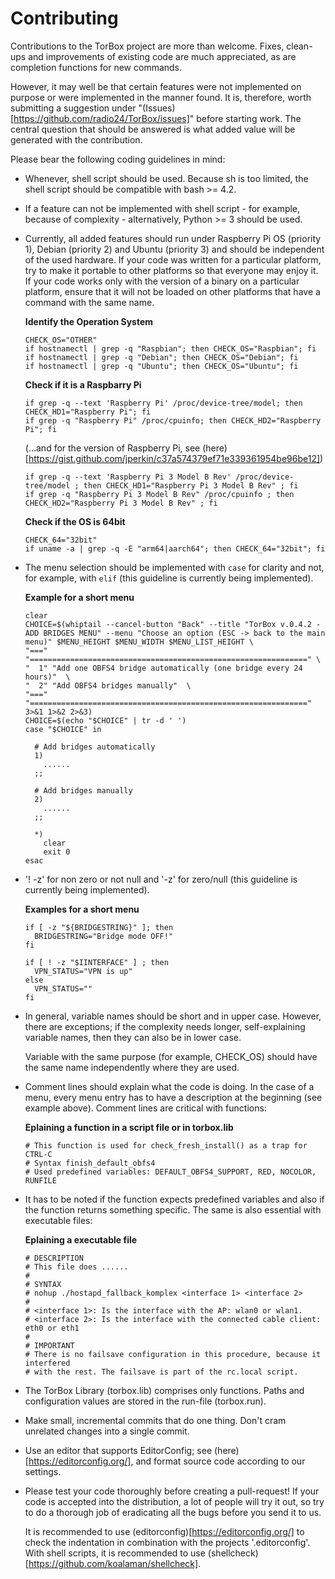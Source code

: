 # Contributing

Contributions to the TorBox project are more than welcome. Fixes, clean-ups and improvements of existing code are much appreciated, as are completion functions for new commands.

However, it may well be that certain features were not implemented on purpose or were implemented in the manner found. It is, therefore, worth submitting a suggestion under "(Issues)[https://github.com/radio24/TorBox/issues]" before starting work. The central question that should be answered is what added value will be generated with the contribution.

Please bear the following coding guidelines in mind:
- Whenever, shell script should be used. Because sh is too limited, the shell script should be compatible with bash >= 4.2.

- If a feature can not be implemented with shell script - for example, because of complexity - alternatively, Python >= 3 should be used.

- Currently, all added features should run under Raspberry Pi OS (priority 1), Debian (priority 2) and Ubuntu (priority 3) and should be independent of the used hardware. If your code was written for a particular platform, try to make it portable to other platforms so that everyone may enjoy it. If your code works only with the version of a binary on a particular platform, ensure that it will not be loaded on other platforms that have a command with the same name.

  **Identify the Operation System**
  ```shell
  CHECK_OS="OTHER"
  if hostnamectl | grep -q "Raspbian"; then CHECK_OS="Raspbian"; fi
  if hostnamectl | grep -q "Debian"; then CHECK_OS="Debian"; fi
  if hostnamectl | grep -q "Ubuntu"; then CHECK_OS="Ubuntu"; fi
  ```

  **Check if it is a Raspbarry Pi**
  ```shell
  if grep -q --text 'Raspberry Pi' /proc/device-tree/model; then CHECK_HD1="Raspberry Pi"; fi
  if grep -q "Raspberry Pi" /proc/cpuinfo; then CHECK_HD2="Raspberry Pi"; fi
  ```

  (...and for the version of Raspberry Pi, see (here)[https://gist.github.com/jperkin/c37a574379ef71e339361954be96be12])
  ```shell
  if grep -q --text 'Raspberry Pi 3 Model B Rev' /proc/device-tree/model ; then CHECK_HD1="Raspberry Pi 3 Model B Rev" ; fi
  if grep -q "Raspberry Pi 3 Model B Rev" /proc/cpuinfo ; then CHECK_HD2="Raspberry Pi 3 Model B Rev" ; fi
  ```

  **Check if the OS is 64bit**
  ```shell
  CHECK_64="32bit"
  if uname -a | grep -q -E "arm64|aarch64"; then CHECK_64="32bit"; fi
  ```

- The menu selection should be implemented with `case` for clarity and not, for example, with `elif` (this guideline is currently being implemented).

  **Example for a short menu**
  ```shell
  clear
  CHOICE=$(whiptail --cancel-button "Back" --title "TorBox v.0.4.2 - ADD BRIDGES MENU" --menu "Choose an option (ESC -> back to the main menu)" $MENU_HEIGHT $MENU_WIDTH $MENU_LIST_HEIGHT \
  "===" "==============================================================" \
  "  1" "Add one OBFS4 bridge automatically (one bridge every 24 hours)"  \
  "  2" "Add OBFS4 bridges manually"  \
  "===" "==============================================================" 3>&1 1>&2 2>&3)
  CHOICE=$(echo "$CHOICE" | tr -d ' ')
  case "$CHOICE" in

    # Add bridges automatically
    1)
      ......
    ;;

    # Add bridges manually
    2)
      ......
    ;;

    *)
      clear
      exit 0
  esac
  ```

- '! -z' for non zero or not null and '-z' for zero/null (this guideline is currently being implemented).

  **Examples for a short menu**
  ```shell
  if [ -z "${BRIDGESTRING}" ]; then
    BRIDGESTRING="Bridge mode OFF!"
  fi

  if [ ! -z "$IINTERFACE" ] ; then
    VPN_STATUS="VPN is up"
  else
    VPN_STATUS=""
  fi
  ```

- In general, variable names should be short and in upper case. However, there are exceptions; if the complexity needs longer, self-explaining variable names, then they can also be in lower case.

  Variable with the same purpose (for example, CHECK_OS) should have the same name independently where they are used.

- Comment lines should explain what the code is doing. In the case of a menu, every menu entry has to have a description at the beginning (see example above). Comment lines are critical with functions:

  **Eplaining a function in a script file or in torbox.lib**
  ```shell
  # This function is used for check_fresh_install() as a trap for CTRL-C
  # Syntax finish_default_obfs4
  # Used predefined variables: DEFAULT_OBFS4_SUPPORT, RED, NOCOLOR, RUNFILE
  ```

- It has to be noted if the function expects predefined variables and also if the function returns something specific. The same is also essential with executable files:

  **Eplaining a executable file**
  ```shell
  # DESCRIPTION
  # This file does ......
  #
  # SYNTAX
  # nohup ./hostapd_fallback_komplex <interface 1> <interface 2>
  #
  # <interface 1>: Is the interface with the AP: wlan0 or wlan1.
  # <interface 2>: Is the interface with the connected cable client: eth0 or eth1
  #
  # IMPORTANT
  # There is no failsave configuration in this procedure, because it interfered
  # with the rest. The failsave is part of the rc.local script.
  ```

- The TorBox Library (torbox.lib) comprises only functions. Paths and configuration values are stored in the run-file (torbox.run).

- Make small, incremental commits that do one thing. Don't cram unrelated changes into a single commit.

- Use an editor that supports EditorConfig; see (here)[https://editorconfig.org/], and format source code according to our settings.

- Please test your code thoroughly before creating a pull-request! If your code is accepted into the distribution, a lot of people will try it out, so try to do a thorough job of eradicating all the bugs before you send it to us.

	It is recommended to use (editorconfig)[https://editorconfig.org/] to check the indentation in combination with the projects '.editorconfig'. With shell scripts, it is recommended to use (shellcheck)[https://github.com/koalaman/shellcheck].
